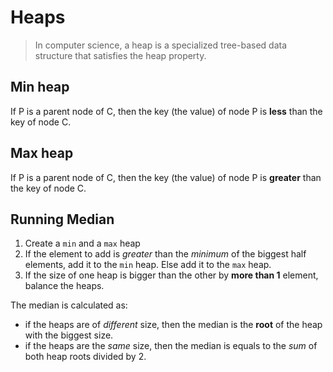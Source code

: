 # Heaps

> In computer science, a heap is a specialized tree-based data structure that satisfies the heap property.

## Min heap

If P is a parent node of C, then the key (the value) of node P is **less** than the key of node C.

## Max heap

If P is a parent node of C, then the key (the value) of node P is **greater** than the key of node C.

## Running Median

1. Create a `min` and a `max` heap
2. If the element to add is _greater_ than the _minimum_ of the biggest half elements, add it to the `min` heap. Else add it to the `max` heap.
3. If the size of one heap is bigger than the other by **more than 1** element, balance the heaps.

The median is calculated as:

* if the heaps are of _different_ size, then the median is the **root** of the heap with the biggest size.
* if the heaps are the _same_ size, then the median is equals to the _sum_ of both heap roots divided by 2.

